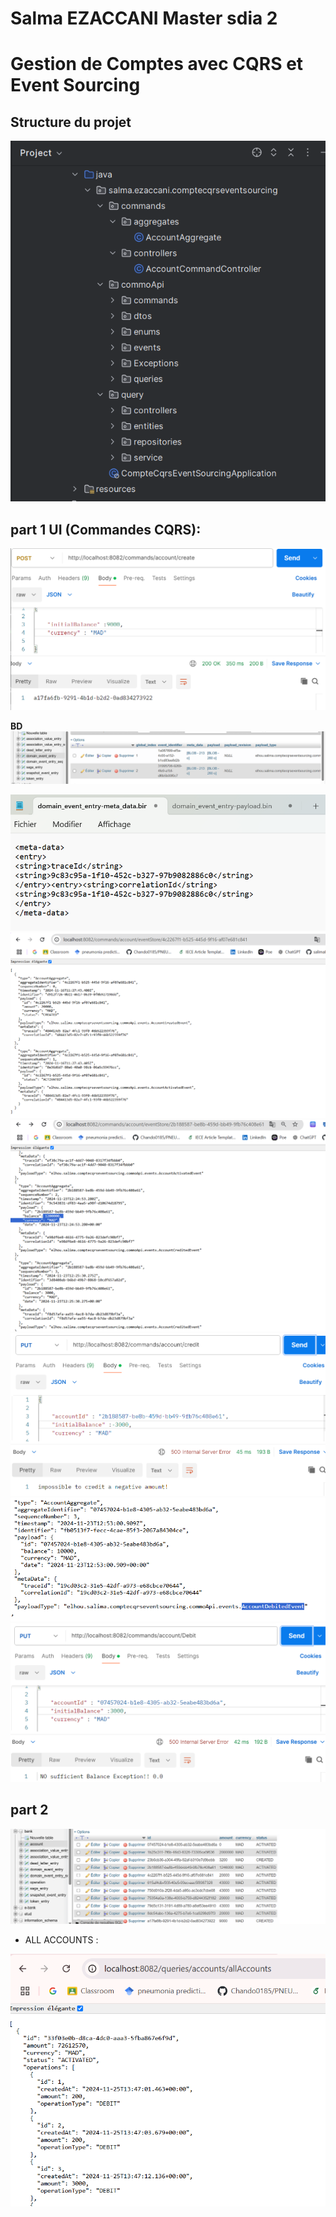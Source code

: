 # Salma EZACCANI Master sdia 2

# Gestion de Comptes avec CQRS et Event Sourcing



## Structure du projet

<img src="captures/img.png">

## part 1 UI (Commandes CQRS):


<img src="captures/1V1.png">

**BD**
<img src="captures/2V1.png">


<img src="captures/3V1.png">



<img src="captures/6V1.png">

<img src="captures/1V2.png">
<img src="captures/2V2.png">
<img src="captures/3V2.png">
<img src="captures/4V2.png">

## part 2 


<img src="captures/5V2.png">

- ALL ACCOUNTS : 

<img src="captures/6V2.png">

